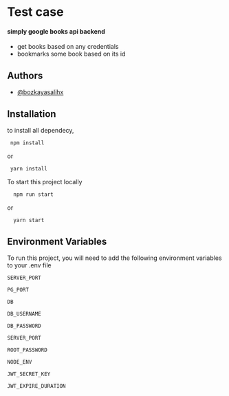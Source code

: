 
# Test case

#### simply google books api backend 
 
 * get books based on any credentials
 * bookmarks some book based on its id 



## Authors

- [@bozkayasalihx](https://github.com/bozkayasalihx)


## Installation

to install all dependecy,

```bash
 npm install 
```
or

```bash
 yarn install 
```


To start this project locally

```bash
  npm run start
```
or
```bash
  yarn start
```

## Environment Variables

To run this project, you will need to add the following environment variables to your .env file

`SERVER_PORT`

`PG_PORT`

`DB`

`DB_USERNAME`

`DB_PASSWORD`

`SERVER_PORT`

`ROOT_PASSWORD`

`NODE_ENV`

`JWT_SECRET_KEY`

`JWT_EXPIRE_DURATION`

